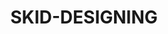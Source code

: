 ---
title: "SKID-DESIGNING"
description: "Our methodology is an array of design engineering services concerning all the aspects of a project development."
image: "https://i.ibb.co/XDGj4hX/SKID-DESIGNING.png"
service: "frontendengineering"
---